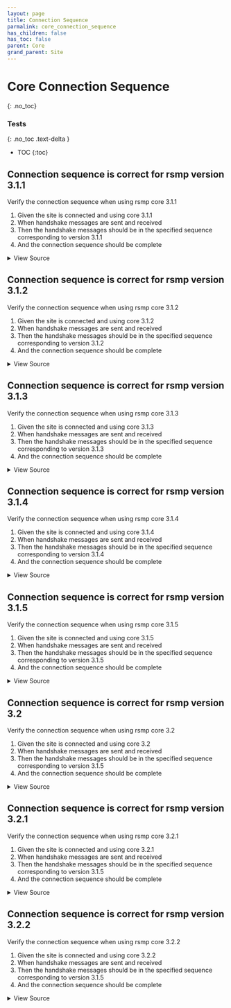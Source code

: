 ```yaml
---
layout: page
title: Connection Sequence
parmalink: core_connection_sequence
has_children: false
has_toc: false
parent: Core
grand_parent: Site
---
```


# Core Connection Sequence
{: .no_toc}



### Tests
{: .no_toc .text-delta }

- TOC
{:toc}

## Connection sequence is correct for rsmp version 3.1.1

Verify the connection sequence when using rsmp core 3.1.1

1. Given the site is connected and using core 3.1.1
2. When handshake messages are sent and received
3. Then the handshake messages should be in the specified sequence corresponding to version 3.1.1
4. And the connection sequence should be complete

<details markdown="block">
  <summary>
     View Source
  </summary>
```ruby
check_sequence '3.1.1'
```
</details>




## Connection sequence is correct for rsmp version 3.1.2

Verify the connection sequence when using rsmp core 3.1.2

1. Given the site is connected and using core 3.1.2
2. When handshake messages are sent and received
3. Then the handshake messages should be in the specified sequence corresponding to version 3.1.2
4. And the connection sequence should be complete

<details markdown="block">
  <summary>
     View Source
  </summary>
```ruby
check_sequence '3.1.2'
```
</details>




## Connection sequence is correct for rsmp version 3.1.3

Verify the connection sequence when using rsmp core 3.1.3

1. Given the site is connected and using core 3.1.3
2. When handshake messages are sent and received
3. Then the handshake messages should be in the specified sequence corresponding to version 3.1.3
4. And the connection sequence should be complete

<details markdown="block">
  <summary>
     View Source
  </summary>
```ruby
check_sequence '3.1.3'
```
</details>




## Connection sequence is correct for rsmp version 3.1.4

Verify the connection sequence when using rsmp core 3.1.4

1. Given the site is connected and using core 3.1.4
2. When handshake messages are sent and received
3. Then the handshake messages should be in the specified sequence corresponding to version 3.1.4
4. And the connection sequence should be complete

<details markdown="block">
  <summary>
     View Source
  </summary>
```ruby
check_sequence '3.1.4'
```
</details>




## Connection sequence is correct for rsmp version 3.1.5

Verify the connection sequence when using rsmp core 3.1.5

1. Given the site is connected and using core 3.1.5
2. When handshake messages are sent and received
3. Then the handshake messages should be in the specified sequence corresponding to version 3.1.5
4. And the connection sequence should be complete

<details markdown="block">
  <summary>
     View Source
  </summary>
```ruby
check_sequence '3.1.5'
```
</details>




## Connection sequence is correct for rsmp version 3.2

Verify the connection sequence when using rsmp core 3.2

1. Given the site is connected and using core 3.2
2. When handshake messages are sent and received
3. Then the handshake messages should be in the specified sequence corresponding to version 3.1.5
4. And the connection sequence should be complete

<details markdown="block">
  <summary>
     View Source
  </summary>
```ruby
check_sequence '3.2'
```
</details>




## Connection sequence is correct for rsmp version 3.2.1

Verify the connection sequence when using rsmp core 3.2.1

1. Given the site is connected and using core 3.2.1
2. When handshake messages are sent and received
3. Then the handshake messages should be in the specified sequence corresponding to version 3.1.5
4. And the connection sequence should be complete

<details markdown="block">
  <summary>
     View Source
  </summary>
```ruby
check_sequence '3.2.1'
```
</details>




## Connection sequence is correct for rsmp version 3.2.2

Verify the connection sequence when using rsmp core 3.2.2

1. Given the site is connected and using core 3.2.2
2. When handshake messages are sent and received
3. Then the handshake messages should be in the specified sequence corresponding to version 3.1.5
4. And the connection sequence should be complete

<details markdown="block">
  <summary>
     View Source
  </summary>
```ruby
check_sequence '3.2.2'
```
</details>



